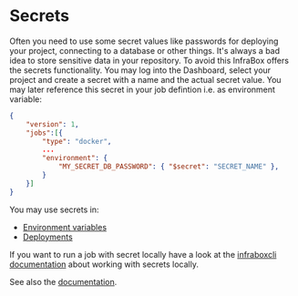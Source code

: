 Secrets
=======

Often you need to use some secret values like passwords for deploying your project, connecting to a database or other things. It's always a bad idea to store sensitive data in your repository. To avoid this InfraBox offers the secrets functionality. You may log into the Dashboard, select your project and create a secret with a name and the actual secret value. You may later reference this secret in your job defintion i.e. as environment variable:

```json
{
    "version": 1,
    "jobs":[{
        "type": "docker",
        ...
        "environment": {
            "MY_SECRET_DB_PASSWORD": { "$secret": "SECRET_NAME" },
        }
    }]
}
```

You may use secrets in:

- [Environment variables](/environment_variables)
- [Deployments](/deployments)

If you want to run a job with secret locally have a look at the [infraboxcli documentation](https://github.com/SAP/InfraBox-cli#secrets) about working with secrets locally.

See also the [documentation](https://github.com/SAP/InfraBox/blob/master/docs/doc.md).
